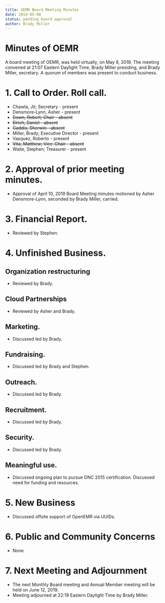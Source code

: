 ```yaml
---
title: OEMR Board Meeting Minutes
date: 2019-05-08
status: pending board approval
author: Brady Miller
---
```


# Minutes of OEMR

A board meeting of OEMR, was held virtually, on May 8, 2019. The meeting
convened at 21:07 Eastern Daylight Time, Brady Miller presiding, and Brady Miller,
secretary. A quorum of members was present to conduct business.

# 1. Call to Order. Roll call.

* Chawla, Jit; Secretary - present
* Densmore-Lynn, Asher - present
* ~~Down, Robert; Chair - absent~~
* ~~Elrich, Daniel - absent~~
* ~~Gaddis, Sherwin - absent~~
* Miller, Brady; Executive Director - present
* Vasquez, Roberto - present
* ~~Vita, Matthew; Vice-Chair - absent~~
* Waite, Stephen; Treasurer - present

# 2. Approval of prior meeting minutes.

* Approval of April 10, 2019 Board Meeting minutes motioned by Asher Densmore-Lynn, seconded by Brady Miller, carried.

# 3. Financial Report.

* Reviewed by Stephen.

# 4. Unfinished Business.

## Organization restructuring

* Reviewed by Brady.

## Cloud Partnerships

* Reviewed by Asher and Brady.

## Marketing.

* Discussed led by Brady.

## Fundraising.

* Discussed led by Brady and Stephen.

## Outreach.

* Discussed led by Brady.

## Recruitment.

* Discussed led by Brady.

## Security.

* Discussed led by Brady.

## Meaningful use.

* Discussed ongoing plan to pursue ONC 2015 certification. Discussed need for funding and resources.

# 5. New Business

* Discussed offsite support of OpenEMR via UUIDs.

# 6. Public and Community Concerns

* None

# 7. Next Meeting and Adjournment

* The next Monthly Board meeting and Annual Member meeting will be held on June 12, 2019.
* Meeting adjourned at 22:19 Eastern Daylight Time by Brady Miller.
